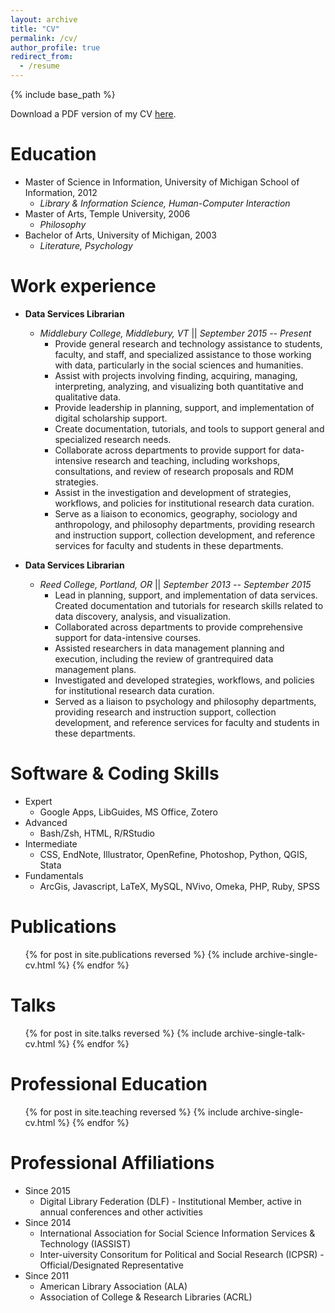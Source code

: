 ```yaml
---
layout: archive
title: "CV"
permalink: /cv/
author_profile: true
redirect_from:
  - /resume
---
```


{% include base_path %}

Download a PDF version of my CV [here](https://rkclement.github.io/files/2018_Ryan_Clement_CV.pdf).

Education
======
* Master of Science in Information, University of Michigan School of Information, 2012
  - *Library & Information Science, Human-Computer Interaction*
* Master of Arts, Temple University, 2006
  - *Philosophy*
* Bachelor of Arts, University of Michigan, 2003
  - *Literature, Psychology*

Work experience
======
* **Data Services Librarian**
  * *Middlebury College, Middlebury, VT* \|\| *September 2015 -- Present*
    * Provide general research and technology assistance to students, faculty, and staff, and specialized assistance to those working with data, particularly in the social sciences and humanities.
    * Assist with projects involving finding, acquiring, managing, interpreting, analyzing, and visualizing both quantitative and qualitative data.
    * Provide leadership in planning, support, and implementation of digital scholarship support.
    * Create documentation, tutorials, and tools to support general and specialized research needs.
    * Collaborate across departments to provide support for data-intensive research and teaching, including workshops, consultations, and review of research proposals and RDM strategies.
    * Assist in the investigation and development of strategies, workflows, and policies for institutional research data curation.
    * Serve as a liaison to economics, geography, sociology and anthropology, and philosophy departments, providing research and instruction support, collection development, and reference services for faculty and students in these departments.

* **Data Services Librarian**
  * *Reed College, Portland, OR* \|\| *September 2013 -- September 2015*
    * Lead in planning, support, and implementation of data services. Created documentation and tutorials for research skills related to data discovery, analysis, and visualization.
    * Collaborated across departments to provide comprehensive support for data-intensive courses.
    * Assisted researchers in data management planning and execution, including the review of grantrequired data management plans.
    * Investigated and developed strategies, workflows, and policies for institutional research data curation.
    * Served as a liaison to psychology and philosophy departments, providing research and instruction support, collection development, and reference services for faculty and students in these departments.
  
Software & Coding Skills
======
* Expert
  * Google Apps, LibGuides, MS Office, Zotero
* Advanced
  * Bash/Zsh, HTML, R/RStudio
* Intermediate
  * CSS, EndNote, Illustrator, OpenRefine, Photoshop, Python, QGIS, Stata
* Fundamentals
  * ArcGis, Javascript, LaTeX, MySQL, NVivo, Omeka, PHP, Ruby, SPSS

Publications
======
  <ul>{% for post in site.publications reversed %}
    {% include archive-single-cv.html %}
  {% endfor %}</ul>
  
Talks
======
  <ul>{% for post in site.talks reversed %}
    {% include archive-single-talk-cv.html %}
  {% endfor %}</ul>
  
Professional Education
======
  <ul>{% for post in site.teaching reversed %}
    {% include archive-single-cv.html %}
  {% endfor %}</ul>
  
Professional Affiliations
======
* Since 2015
  * Digital Library Federation (DLF) - Institutional Member, active in annual conferences and other activities
* Since 2014
  * International Association for Social Science Information Services & Technology (IASSIST)
  * Inter-uiversity Consoritum for Political and Social Research (ICPSR) - Official/Designated Representative
* Since 2011
  * American Library Association (ALA)
  * Association of College & Research Libraries (ACRL)
